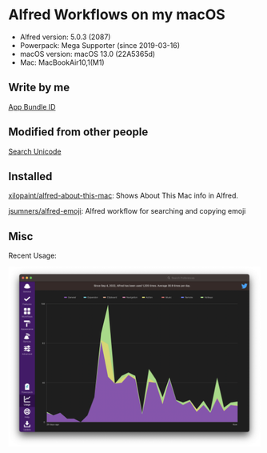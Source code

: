 # Alfred Workflows on my macOS


- Alfred version: 5.0.3 (2087)
- Powerpack: Mega Supporter (since 2019-03-16)
- macOS version: macOS 13.0 (22A5365d)
- Mac: MacBookAir10,1(M1)



## Write by me

[App Bundle ID](./workflows/App%20Bundle%20ID.md)


## Modified from other people

[Search Unicode](./workflows-mod/Search%20Unicode.md)

## Installed


[xilopaint/alfred-about-this-mac](https://github.com/xilopaint/alfred-about-this-mac): Shows About This Mac info in Alfred.

[jsumners/alfred-emoji](https://github.com/jsumners/alfred-emoji): Alfred workflow for searching and copying emoji




## Misc


Recent Usage:

![recent usage](./attachments/recent-usage.png)


